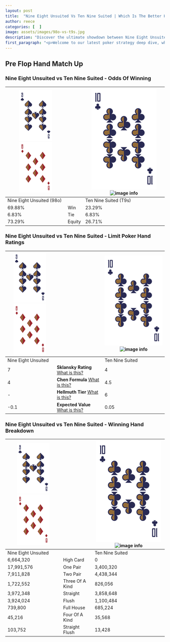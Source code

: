 ```yaml
---
layout: post
title:  "Nine Eight Unsuited Vs Ten Nine Suited | Which Is The Better Hand In Poker? A Complete Guide"
author: reece
categories: [  ]
image: assets/images/98o-vs-t9s.jpg
description: "Discover the ultimate showdown between Nine Eight Unsuited and Ten Nine Suited in poker! Uncover the odds, strategies, and scenarios where one hand triumphs over the other. Get ready to up your poker game with this thrilling analysis."
first_paragraph: "<p>Welcome to our latest poker strategy deep dive, where we're pitting two distinct hands against each other in a high-stakes showdown: Nine Eight Unsuited vs Ten Nine Suited.</p><p>In the dynamic world of poker, every decision counts, and knowing which hand holds the upper hand is key to your success at the table.</p><p>In this article, we'll dissect these two hands, explore the scenarios where one dominates the other, and equip you with the knowledge to make strategic choices that can tip the odds in your favor.</p><p>Get ready to unravel the intriguing dynamics of these poker hands and elevate your game to new heights.</p>"
---
```




[comment]: # (sp0)

## Pre Flop Hand Match Up

<div class="table hand-ratings" markdown="1"> 



### Nine Eight Unsuited vs Ten Nine Suited - Odds Of Winning


    
| ![image info](assets/images/hand1/9.png) ![image info](assets/images/hand1/8o.png) |  | ![image info](assets/images/hand2/T.png) ![image info](assets/images/hand2/9s.png) |
| -------- | -------- | -------- |
| Nine Eight Unsuited (98o) |  | Ten Nine Suited (T9s) |
| 69.88% | Win | 23.29% |
| 6.83% | Tie | 6.83% |
| 73.29% | Equity | 26.71% |




[comment]: # (sp1)



### Nine Eight Unsuited vs Ten Nine Suited - Limit Poker Hand Ratings


    
| ![image info](assets/images/hand1/9.png) ![image info](assets/images/hand1/8o.png) |  | ![image info](assets/images/hand2/T.png) ![image info](assets/images/hand2/9s.png) |
| -------- | -------- | -------- |
| Nine Eight Unsuited |  | Ten Nine Suited |
| 7 | **Sklansky Rating** [What is this?](/sklansky-rating-explained) | 4 |
| 4 | **Chen Formula** [What is this?](/chen-formula-explained) | 4.5 |
| - | **Hellmuth Tier** [What is this?](/Hellmuth-tier-explained) | 6 |
| -0.1 | **Expected Value** [What is this?](/expected-value-explained) | 0.05 |




[comment]: # (sp2)



### Nine Eight Unsuited vs Ten Nine Suited - Winning Hand Breakdown


    
| ![image info](assets/images/hand1/9.png) ![image info](assets/images/hand1/8o.png) |  | ![image info](assets/images/hand2/T.png) ![image info](assets/images/hand2/9s.png) |
| -------- | -------- | -------- |
| Nine Eight Unsuited |  | Ten Nine Suited |
| 6,664,320 | High Card | 0 |
| 17,991,576 | One Pair | 3,400,320 |
| 7,911,828 | Two Pair | 4,438,344 |
| 1,722,552 | Three Of A Kind | 826,056 |
| 3,972,348 | Straight | 3,858,648 |
| 3,924,024 | Flush | 1,100,484 |
| 739,800 | Full House | 685,224 |
| 45,216 | Four Of A Kind | 35,568 |
| 103,752 | Straight Flush | 13,428 |




[comment]: # (sp3)



</div>

[comment]: # (sp4)



[comment]: # (sp5)

